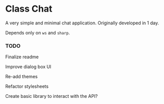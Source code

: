 # Class Chat

A very simple and minimal chat application. Originally developed in 1 day.

Depends only on `ws` and `sharp`.

### TODO

Finalize readme

Improve dialog box UI

Re-add themes

Refactor stylesheets

Create basic library to interact with the API?